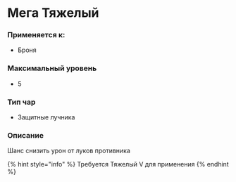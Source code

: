 # Мега Тяжелый

### Применяется к:

* Броня

### Максимальный уровень&#x20;

* 5

### Тип чар

* Защитные лучника

### Описание&#x20;

Шанс снизить урон от луков противника

{% hint style="info" %}
Требуется Тяжелый V для применения
{% endhint %}

